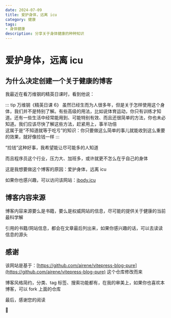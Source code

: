 ```yaml
---
date: 2024-07-09
title: 爱护身体，远离 icu
category: 健康
tags:
- 身体健康
description: 分享关于身体健康的种种知识
---
```

# 爱护身体，远离 icu

## 为什么决定创建一个关于健康的博客

我最近在看万维钢的精英日课时，看到他说：

::: tip 万维钢《精英日课 6》
虽然已经生而为人很多年，但是关于怎样使用这个身体，我们并不是特别了解。有些高级的用法，比如说体育运动，你只有训练才知道。还有一些生活中经常能用到、可能特别有效、而且还很简单的方法，你也未必知道。我们应该尽快了解这些方法，赶紧用上，事半功倍   
这属于是“不知道就等于吃亏”的知识：你只要做这么简单的事儿就能收到这么重要的效果，就好像捡钱一样
:::

“捡钱”这种好事，我希望能让尽可能多的人知道

而且程序员这个行业，压力大、加班多，或许就更不怎么在乎自己的身体

这是我想要做这个博客的原因：爱护身体，远离 icu

如果你也感兴趣，可以访问该网站：[ibody.icu](https://ibody.icu)

## 博客内容来源

博客内容来源要么是书籍，要么是权威网站的信息，尽可能的提供关于健康的当前最科学解

引用的书籍/网站信息，都会在文章最后列出来，如果你感兴趣的话，可以去读读信息的源头

## 感谢

该网站是基于：[https://github.com/airene/vitepress-blog-pure](https://github.com/airene/vitepress-blog-pure) 这个仓库修改而来

博客风格简约，分类、tag 标签、搜索功能都有，在我的审美上，如果你也喜欢本博客，可以 fork 上面的仓库

最后，感谢您的阅读

:tada: